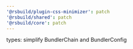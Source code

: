 ```yaml
---
'@rsbuild/plugin-css-minimizer': patch
'@rsbuild/shared': patch
'@rsbuild/core': patch
---
```


types: simplify BundlerChain and BundlerConfig
